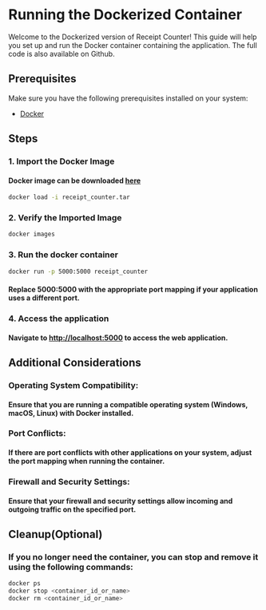 # Running the Dockerized Container

Welcome to the Dockerized version of Receipt Counter! 
This guide will help you set up and run the Docker container containing the application.
The full code is also available on Github.

## Prerequisites

Make sure you have the following prerequisites installed on your system:

- [Docker](https://www.docker.com/get-started)

## Steps

### 1. Import the Docker Image
#### Docker image can be downloaded [here](https://drive.google.com/file/d/18Ywm2AmNO4FkvOVVH78G5KyGV_tQk2M9/view?usp=sharing)

```bash
docker load -i receipt_counter.tar
```

### 2. Verify the Imported Image

```bash
docker images
```

### 3. Run the docker container

```bash
docker run -p 5000:5000 receipt_counter
```

#### Replace 5000:5000 with the appropriate port mapping if your application uses a different port.

### 4. Access the application

#### Navigate to [http://localhost:5000](http://localhost:5000) to access the web application.

## Additional Considerations

### Operating System Compatibility:
#### Ensure that you are running a compatible operating system (Windows, macOS, Linux) with Docker installed.

### Port Conflicts:
#### If there are port conflicts with other applications on your system, adjust the port mapping when running the container.

### Firewall and Security Settings:
#### Ensure that your firewall and security settings allow incoming and outgoing traffic on the specified port.

## Cleanup(Optional)

### If you no longer need the container, you can stop and remove it using the following commands:

```bash
docker ps
docker stop <container_id_or_name>
docker rm <container_id_or_name>
```

